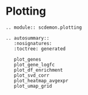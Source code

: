 # Plotting

```{eval-rst}
.. module:: scdemon.plotting
```

```{eval-rst}
.. autosummary::
   :nosignatures:
   :toctree: generated

   plot_genes
   plot_gene_logfc
   plot_df_enrichment
   plot_svd_corr
   plot_heatmap_avgexpr
   plot_umap_grid
```



